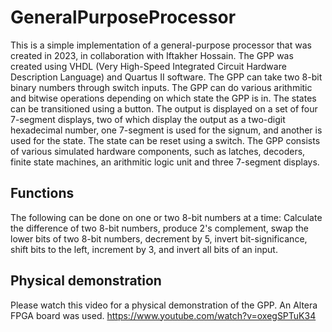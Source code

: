 # GeneralPurposeProcessor

This is a simple implementation of a general-purpose processor that was created in 2023, in collaboration with Iftakher Hossain. The GPP was created using VHDL (Very High-Speed Integrated Circuit Hardware Description Language) and Quartus II software. The GPP can take two 8-bit binary numbers through switch inputs. The GPP can do various arithmitic and bitwise operations depending on which state the GPP is in. The states can be transitioned using a button. The output is displayed on a set of four 7-segment displays, two of which display the output as a two-digit hexadecimal number, one 7-segment is used for the signum, and another is used for the state.  The state can be reset using a switch. The GPP consists of various simulated hardware components, such as latches, decoders, finite state machines, an arithmitic logic unit and three 7-segment displays. 

## Functions
The following can be done on one or two 8-bit numbers at a time:
Calculate the difference of two 8-bit numbers, produce 2's complement, swap the lower bits of two 8-bit numbers, decrement by 5, invert bit-significance, shift bits to the left, increment by 3, and invert all bits of an input.  

## Physical demonstration
Please watch this video for a physical demonstration of the GPP. An Altera FPGA board was used.
https://www.youtube.com/watch?v=oxegSPTuK34

